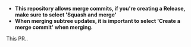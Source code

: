 - **This repository allows merge commits, if you're creating a Release, make sure to select 'Squash and merge'**
- **When merging subtree updates, it is important to select 'Create a merge commit' when merging.**

<!--
@giantswarm/team-cabbage will be automatically requested for review once
this PR has been submitted.
-->

This PR..
